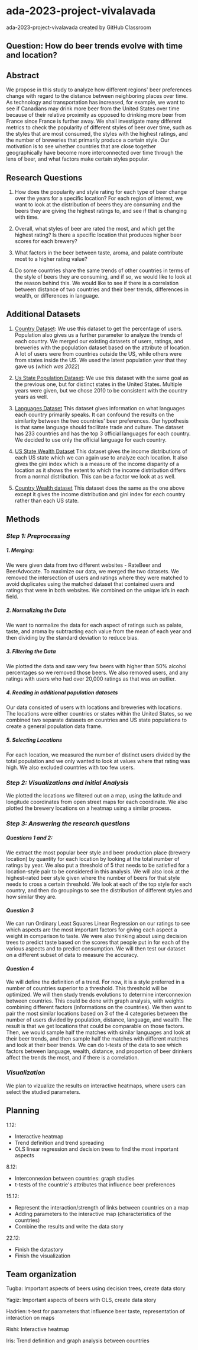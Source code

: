 # ada-2023-project-vivalavada
ada-2023-project-vivalavada created by GitHub Classroom

## Question: How do beer trends evolve with time and location? 


## Abstract 

We propose in this study to analyze how different regions' beer preferences change with regard to the distance between neighboring places over time. As technology and transportation has increased, for example, we want to see if Canadians may drink more beer from the United States over time because of their relative proximity as opposed to drinking more beer from France since France is further away. We shall investigate many different metrics to check the popularity of different styles of beer over time, such as the styles that are most consumed, the styles with the highest ratings, and the number of breweries that primarily produce a certain style. Our motivation is to see whether countries that are close together geographically have become more interconnected over time through the lens of beer, and what factors make certain styles popular. 

## Research Questions

1. How does the popularity and style rating for each type of beer change over the years for a specific location? For each region of interest, we want to look at the distribution of beers they are consuming and the beers they are giving the highest ratings to, and see if that is changing with time. 

2. Overall, what styles of beer are rated the most, and which get the highest rating? Is there a specific location that produces higher beer scores for each brewery?

3. What factors in the beer between taste, aroma, and palate contribute most to a higher rating value? 

4. Do some countries share the same trends of other countries in terms of the style of beers they are consuming, and if so, we would like to look at the reason behind this. We would like to see if there is a correlation between distance of two countries and their beer trends, differences in wealth, or differences in language. 




## Additional Datasets 

1. [Country Dataset](https://www.kaggle.com/datasets/iamsouravbanerjee/world-population-dataset): We use this dataset to get the percentage of users. Population also gives us a further parameter to analyze the trends of each country. We merged our existing datasets of users, ratings, and breweries with the population dataset based on the attribute of location. A lot of users were from countries outside the US, while others were from states inside the US. We used the latest population year that they gave us (*which was 2022*)

2. [Us State Population Dataset](https://www.census.gov/data/tables/time-series/demo/popest/2020s-state-total.html): We use this dataset with the same goal as the previous one, but for distinct states in the United States. Multiple years were given, but we chose 2010 to be consistent with the country years as well.

3. [Languages Dataset](https://resourcewatch.org/data/explore/soc_071_world_languages?section=Discover&selectedCollection=&zoom=3&lat=0&lng=0&pitch=0&bearing=0&basemap=dark&labels=light&layers=%5B%7B%22dataset%22%3A%2220662342-dcdd-4a42-9f58-bcc80217de71%22%2C%22opacity%22%3A1%2C%22layer%22%3A%22f2d76e6b-060d-4dc9-83ea-284bef6b2aae%22%7D%5D&aoi=&page=1&sort=most-viewed&sortDirection=-1)
  This dataset gives information on what languages each country primarily speaks. It can confound the results on the similarity between the two countries' beer preferences. Our hypothesis is that same language should facilitate trade and culture. The dataset has 233 countries and has the top 3 official languages for each country. We decided to use only the official language for each country.

4.  [US State Wealth Dataset]([https://resourcewatch.org/data/explore/soc_071_world_languages?section=Discover&selectedCollection=&zoom=3&lat=0&lng=0&pitch=0&bearing=0&basemap=dark&labels=light&layers=%5B%7B%22dataset%22%3A%2220662342-dcdd-4a42-9f58-bcc80217de71%22%2C%22opacity%22%3A1%2C%22layer%22%3A%22f2d76e6b-060d-4dc9-83ea-284bef6b2aae%22%7D%5D&aoi=&page=1&sort=most-viewed&sortDirection=-1](https://worldpopulationreview.com/state-rankings/income-inequality-by-state))
   This dataset gives the income distributions of each US state which we can again use to analyze each location. It also gives the gini index which is a measure of the income disparity of a location as it shows the extent to which the income distribution differs from a normal distribution. This can be a factor we look at as well.

 5. [Country Wealth dataset](https://www.wider.unu.edu/database/world-income-inequality-database-wiid#WIIDcomp)
    This dataset does the same as the one above except it gives the income distribution and gini index for each country rather than each US state. 

## Methods 

### *Step 1: Preprocessing*

##### *1. Merging*:
We were given data from two different websites - RateBeer and BeerAdvocate. To maximize our data, we merged the two datasets. We removed the intersection of users and ratings where they were matched to avoid duplicates using the matched dataset that contained users and ratings that were in both websites. We combined on the unique id’s in each field.

##### *2. Normalizing the Data*

We want to normalize the data for each aspect of ratings such as palate, taste, and aroma by subtracting each value from the mean of each year and then dividing by the standard deviation to reduce bias.

##### *3. Filtering the Data*

We plotted the data and saw very few beers with higher than 50% alcohol percentages so we removed those beers. We also removed users, and any ratings with users who had over 20,000 ratings as that was an outlier. 

##### *4. Reading in additional population datasets*

Our data consisted of users with locations and breweries with locations. The locations were either countries or states within the United States, so we combined two separate datasets on countries and US state populations to create a general population data frame. 

##### *5. Selecting Locations*
For each location, we measured the number of distinct users divided by the total population and we only wanted to look at values where that rating was high. We also excluded countries with too few users.

### *Step 2: Visualizations and Initial Analysis*

We plotted the locations we filtered out on a map, using the latitude and longitude coordinates from open street maps for each coordinate. We also plotted the brewery locations on a heatmap using a similar process. 

### *Step 3: Answering the research questions*
 
##### *Questions 1 and 2*:
We extract the most popular beer style and beer production place (brewery location) by quantity for each location by looking at the total number of ratings by year. We also put a threshold of 5 that needs to be satisfied for a location-style pair to be considered in this analysis. We will also look at the highest-rated beer style given where the number of beers for that style needs to cross a certain threshold. We look at each of the top style for each country, and then do groupings to see the distribution of different styles and how similar they are.

#### *Question 3* 
We can run Ordinary Least Squares Linear Regression on our ratings to see which aspects are the most important factors for giving each aspect a weight in comparison to taste. We were also thinking about using decision trees to predict taste based on the scores that people put in for each of the various aspects and to predict consumption. We will then test our dataset on a different subset of data to measure the accuracy.

#### *Question 4*

We will define the definition of a trend. For now, it is a style preferred in a number of countries superior to a threshold. This threshold will be optimized. We will then study trends evolutions to determine interconnexion between countries. This could be done with graph analysis, with weights combining different factors (informations on the countries).
We then want to pair the most similar locations based on 3 of the 4 categories between the number of users divided by population, distance, language, and wealth. The result is that we get locations that could be comparable on those factors. Then, we would sample half the matches with similar languages and look at their beer trends, and then sample half the matches with different matches and look at their beer trends. We can do t-tests of the data to see which factors between language, wealth, distance, and proportion of beer drinkers affect the trends the most, and if there is a correlation. 

### *Visualization*

We plan to vizualize the results on interactive heatmaps, where users can select the studied parameters. 






## Planning

1.12:
 - Interactive heatmap 
 - Trend definition and trend spreading
 - OLS linear regression and decision trees to find the most important aspects

8.12: 
 - Interconnexion between countries: graph studies
 - t-tests of the countrie's attributes that influence beer preferences

15.12: 
 - Represent the interaction/strength of links between countries on a map
 - Adding parameters to the interactive map (characteristics of the countries)
 - Combine the results and write the data story

22.12:
 - Finish the datastory
 - Finish the visualization

## Team organization

Tugba: Important aspects of beers using decision trees, create data story

Yagiz: Important aspects of beers with OLS, create data story

Hadrien: t-test for parameters that influence beer taste, representation of interaction on maps

Rishi: Interactive heatmap

Iris: Trend definition and graph analysis between countries



